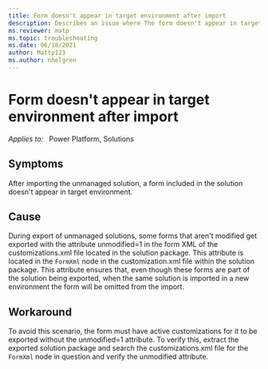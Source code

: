 ```yaml
---
title: Form doesn't appear in target environment after import
description: Describes an issue where The form doesn't appear in target environment after importing the unmanaged solution.
ms.reviewer: matp
ms.topic: troubleshooting
ms.date: 06/18/2021
author: Mattp123
ms.author: nhelgren
---
```

# Form doesn't appear in target environment after import

_Applies to:_ &nbsp; Power Platform, Solutions

## Symptoms

After importing the unmanaged solution, a form included in the solution doesn't appear in target environment.

## Cause

During export of unmanaged solutions, some forms that aren't modified get exported with the attribute unmodified=1 in the form XML of the customizations.xml file located in the solution package. This attribute is located in the `FormXml` node in the customization.xml file within the solution package. This attribute ensures that, even though these forms are part of the solution being exported, when the same solution is imported in a new environment the form will be omitted from the import.

## Workaround

To avoid this scenario, the form must have active customizations for it to be exported without the unmodified=1 attribute. To verify this, extract the exported solution package and search the customizations.xml file for the `FormXml` node in question and verify the unmodified attribute.
